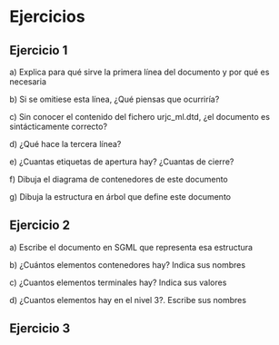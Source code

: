 # Ejercicios

## Ejercicio 1
a) Explica para qué sirve la primera línea del documento y por qué es necesaria

b) Si se omitiese esta línea, ¿Qué piensas que ocurriría?

c) Sin conocer el contenido del fichero urjc_ml.dtd, ¿el documento es sintácticamente correcto?

d) ¿Qué hace la tercera línea?

e) ¿Cuantas etiquetas de apertura hay? ¿Cuantas de cierre?

f) Dibuja el diagrama de contenedores de este documento

g) Dibuja la estructura en árbol que define este documento

## Ejercicio 2

a) Escribe el documento en SGML que representa esa estructura

b) ¿Cuántos elementos contenedores hay? Indica sus nombres

c) ¿Cuantos elementos terminales hay? Indica sus valores

d) ¿Cuantos elementos hay en el nivel 3?. Escribe sus nombres

## Ejercicio 3
